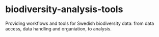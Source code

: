 # biodiversity-analysis-tools
Providing workflows and tools for Swedish biodiversity data: from data access, data handling and organiation, to analysis.
